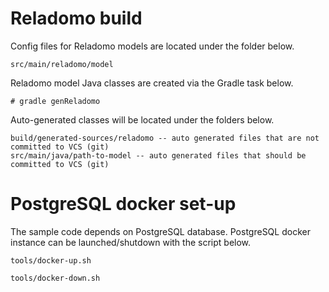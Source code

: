 # Reladomo build
Config files for Reladomo models are located under the folder below.

```
src/main/reladomo/model
```
  
Reladomo model Java classes are created via the Gradle task below.

```
# gradle genReladomo
```

Auto-generated classes will be located under the folders below.

```
build/generated-sources/reladomo -- auto generated files that are not committed to VCS (git)
src/main/java/path-to-model -- auto generated files that should be committed to VCS (git)
```

# PostgreSQL docker set-up

The sample code depends on PostgreSQL database. PostgreSQL docker instance can be launched/shutdown with the script below.

```
tools/docker-up.sh
```

```
tools/docker-down.sh
```

